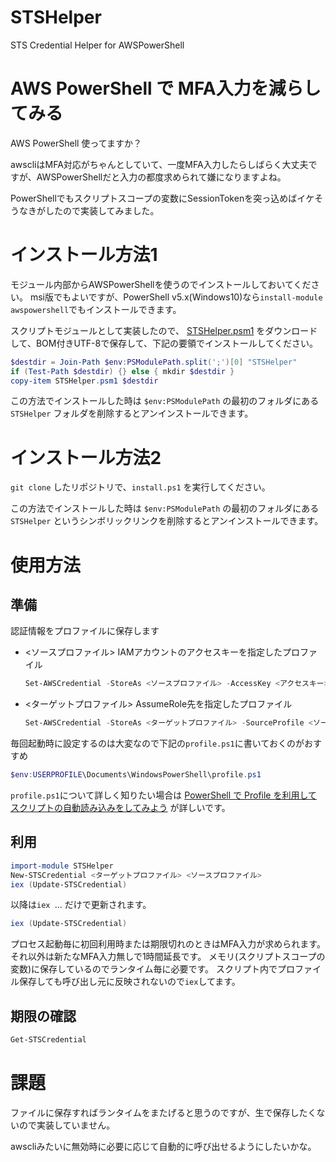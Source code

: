 # STSHelper
STS Credential Helper for AWSPowerShell

# AWS PowerShell で MFA入力を減らしてみる

AWS PowerShell 使ってますか？

awscliはMFA対応がちゃんとしていて、一度MFA入力したらしばらく大丈夫ですが、AWSPowerShellだと入力の都度求められて嫌になりますよね。

PowerShellでもスクリプトスコープの変数にSessionTokenを突っ込めばイケそうなきがしたので実装してみました。

# インストール方法1

モジュール内部からAWSPowerShellを使うのでインストールしておいてください。
msi版でもよいですが、PowerShell v5.x(Windows10)なら`install-module awspowershell`でもインストールできます。

スクリプトモジュールとして実装したので、 [STSHelper.psm1](https://gist.github.com/ktsugita/acbc2f92210ea2e06d2f2cf4fbf32d39/raw/870d9df3c2488a7ec51413d8dd13399628fa2bc8/STSHelper.psm1) をダウンロードして、BOM付きUTF-8で保存して、下記の要領でインストールしてください。


```PowerShell:install.ps1
$destdir = Join-Path $env:PSModulePath.split(';')[0] "STSHelper"
if (Test-Path $destdir) {} else { mkdir $destdir }
copy-item STSHelper.psm1 $destdir
```

この方法でインストールした時は `$env:PSModulePath` の最初のフォルダにある `STSHelper` フォルダを削除するとアンインストールできます。

# インストール方法2

`git clone` したリポジトリで、`install.ps1` を実行してください。

この方法でインストールした時は `$env:PSModulePath` の最初のフォルダにある `STSHelper` というシンボリックリンクを削除するとアンインストールできます。


# 使用方法

## 準備

認証情報をプロファイルに保存します

* <ソースプロファイル> IAMアカウントのアクセスキーを指定したプロファイル

	```PowerShell
	Set-AWSCredential -StoreAs <ソースプロファイル> -AccessKey <アクセスキー> -SecretKey <シークレットキー>
	```

* <ターゲットプロファイル> AssumeRole先を指定したプロファイル

	```PowerShell
	Set-AWSCredential -StoreAs <ターゲットプロファイル> -SourceProfile <ソースプロファイル> -RoleArn <ロールのARN> -MfaSerial <MFAのARN>
	```

毎回起動時に設定するのは大変なので下記の`profile.ps1`に書いておくのがおすすめ

```PowerShell
$env:USERPROFILE\Documents\WindowsPowerShell\profile.ps1
```

`profile.ps1`について詳しく知りたい場合は [PowerShell で Profile を利用して スクリプトの自動読み込みをしてみよう](http://tech.guitarrapc.com/entry/2013/09/23/164357) が詳しいです。


## 利用

```PowerShell
import-module STSHelper
New-STSCredential <ターゲットプロファイル> <ソースプロファイル>
iex (Update-STSCredential)
```

以降は`iex `... だけで更新されます。

```PowerShell
iex (Update-STSCredential)
```

プロセス起動毎に初回利用時または期限切れのときはMFA入力が求められます。
それ以外は新たなMFA入力無しで1時間延長です。
メモリ(スクリプトスコープの変数)に保存しているのでランタイム毎に必要です。
スクリプト内でプロファイル保存しても呼び出し元に反映されないので`iex`してます。

## 期限の確認

```PowerShell
Get-STSCredential
```

# 課題

ファイルに保存すればランタイムをまたげると思うのですが、生で保存したくないので実装していません。

awscliみたいに無効時に必要に応じて自動的に呼び出せるようにしたいかな。
